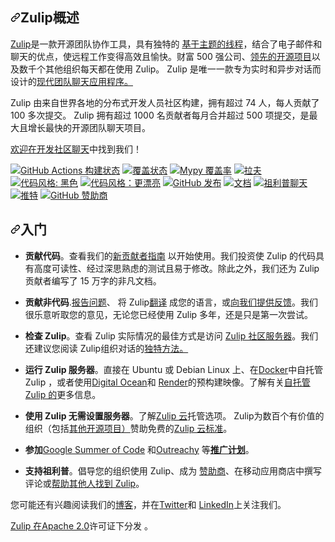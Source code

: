 <div class="Box-sc-g0xbh4-0 bJMeLZ js-snippet-clipboard-copy-unpositioned" data-hpc="true"><article class="markdown-body entry-content container-lg" itemprop="text"><h1 tabindex="-1" dir="auto" class=""><a id="user-content-zulip-overview" class="anchor" aria-hidden="true" tabindex="-1" href="#zulip-overview"><svg class="octicon octicon-link" viewBox="0 0 16 16" version="1.1" width="16" height="16" aria-hidden="true"><path d="m7.775 3.275 1.25-1.25a3.5 3.5 0 1 1 4.95 4.95l-2.5 2.5a3.5 3.5 0 0 1-4.95 0 .751.751 0 0 1 .018-1.042.751.751 0 0 1 1.042-.018 1.998 1.998 0 0 0 2.83 0l2.5-2.5a2.002 2.002 0 0 0-2.83-2.83l-1.25 1.25a.751.751 0 0 1-1.042-.018.751.751 0 0 1-.018-1.042Zm-4.69 9.64a1.998 1.998 0 0 0 2.83 0l1.25-1.25a.751.751 0 0 1 1.042.018.751.751 0 0 1 .018 1.042l-1.25 1.25a3.5 3.5 0 1 1-4.95-4.95l2.5-2.5a3.5 3.5 0 0 1 4.95 0 .751.751 0 0 1-.018 1.042.751.751 0 0 1-1.042.018 1.998 1.998 0 0 0-2.83 0l-2.5 2.5a1.998 1.998 0 0 0 0 2.83Z"></path></svg></a><font style="vertical-align: inherit;"><font style="vertical-align: inherit;">Zulip概述</font></font></h1>
<p dir="auto"><a href="https://zulip.com" rel="nofollow"><font style="vertical-align: inherit;"><font style="vertical-align: inherit;">Zulip</font></font></a><font style="vertical-align: inherit;"><font style="vertical-align: inherit;">是一款开源团队协作工具，具有独特的
</font></font><a href="https://zulip.com/why-zulip/" rel="nofollow"><font style="vertical-align: inherit;"><font style="vertical-align: inherit;">基于主题的线程</font></font></a><font style="vertical-align: inherit;"><font style="vertical-align: inherit;">，结合了电子邮件和聊天的优点，使远程工作变得高效且愉快。财富 500 强公司、</font></font><a href="https://zulip.com/case-studies/rust/" rel="nofollow"><font style="vertical-align: inherit;"><font style="vertical-align: inherit;">领先的开源项目</font></font></a><font style="vertical-align: inherit;"><font style="vertical-align: inherit;">以及数千个其他组织每天都在使用 Zulip。 Zulip 是唯一一款专</font><font style="vertical-align: inherit;">为实时和异步对话而设计的</font></font><a href="https://zulip.com/features/" rel="nofollow"><font style="vertical-align: inherit;"><font style="vertical-align: inherit;">现代团队聊天应用程序。</font></font></a><font style="vertical-align: inherit;"></font></p>
<p dir="auto"><font style="vertical-align: inherit;"><font style="vertical-align: inherit;">Zulip 由来自世界各地的分布式开发人员社区构建，拥有超过 74 人，每人贡献了 100 多次提交。 Zulip 拥有超过 1000 名贡献者每月合并超过 500 项提交，是最大且增长最快的开源团队聊天项目。</font></font></p>
<p dir="auto"><font style="vertical-align: inherit;"></font><a href="https://zulip.com/development-community/" rel="nofollow"><font style="vertical-align: inherit;"><font style="vertical-align: inherit;">欢迎在开发社区聊天</font></font></a><font style="vertical-align: inherit;"><font style="vertical-align: inherit;">中找到我们</font><font style="vertical-align: inherit;">！</font></font></p>
<p dir="auto"><a href="https://github.com/zulip/zulip/actions/workflows/zulip-ci.yml?query=branch%3Amain"><img src="https://github.com/zulip/zulip/actions/workflows/zulip-ci.yml/badge.svg" alt="GitHub Actions 构建状态" style="max-width: 100%;"></a>
<a href="https://codecov.io/gh/zulip/zulip" rel="nofollow"><img src="https://camo.githubusercontent.com/3e29b0cdc4ff1c0a532c019d735e235141c02e6954759f5fe0be4be6e1e49d39/68747470733a2f2f696d672e736869656c64732e696f2f636f6465636f762f632f6769746875622f7a756c69702f7a756c69702f6d61696e2e737667" alt="覆盖状态" data-canonical-src="https://img.shields.io/codecov/c/github/zulip/zulip/main.svg" style="max-width: 100%;"></a>
<a href="https://blog.zulip.org/2016/10/13/static-types-in-python-oh-mypy/" rel="nofollow"><img src="https://camo.githubusercontent.com/cf6644d970ad017b6bf21b43dda02b1ed5e8ff8dcd8e9e0173cdcdc2417b0d41/68747470733a2f2f696d672e736869656c64732e696f2f62616467652f6d7970792d3130302532352d677265656e2e737667" alt="Mypy 覆盖率" data-canonical-src="https://img.shields.io/badge/mypy-100%25-green.svg" style="max-width: 100%;"></a>
<a href="https://github.com/astral-sh/ruff"><img src="https://camo.githubusercontent.com/18c26428c337f9d641fa09b629a3a03b514e8ac84b57974a0ed7d1b38e14e060/68747470733a2f2f696d672e736869656c64732e696f2f656e64706f696e743f75726c3d68747470733a2f2f7261772e67697468756275736572636f6e74656e742e636f6d2f61737472616c2d73682f727566662f6d61696e2f6173736574732f62616467652f76322e6a736f6e" alt="拉夫" data-canonical-src="https://img.shields.io/endpoint?url=https://raw.githubusercontent.com/astral-sh/ruff/main/assets/badge/v2.json" style="max-width: 100%;"></a>
<a href="https://github.com/psf/black"><img src="https://camo.githubusercontent.com/7d770c433d6198d89f8c1e2f187b904a9721d176259d0e97157337741cc8e837/68747470733a2f2f696d672e736869656c64732e696f2f62616467652f636f64652532307374796c652d626c61636b2d3030303030302e737667" alt="代码风格: 黑色" data-canonical-src="https://img.shields.io/badge/code%20style-black-000000.svg" style="max-width: 100%;"></a>
<a href="https://github.com/prettier/prettier"><img src="https://camo.githubusercontent.com/9662b0507f43a0d002dee64a372ee7724ed6bf1e21124511589258eaf6092ff0/68747470733a2f2f696d672e736869656c64732e696f2f62616467652f636f64655f7374796c652d70726574746965722d6666363962342e737667" alt="代码风格：更漂亮" data-canonical-src="https://img.shields.io/badge/code_style-prettier-ff69b4.svg" style="max-width: 100%;"></a>
<a href="https://github.com/zulip/zulip/releases/latest"><img src="https://camo.githubusercontent.com/0120fe456f8c7370afaaba21909a3ab8c03e8d15566a9cfacd59606eb5cc8da9/68747470733a2f2f696d672e736869656c64732e696f2f6769746875622f72656c656173652f7a756c69702f7a756c69702e737667" alt="GitHub 发布" data-canonical-src="https://img.shields.io/github/release/zulip/zulip.svg" style="max-width: 100%;"></a>
<a href="https://zulip.readthedocs.io/en/latest/" rel="nofollow"><img src="https://camo.githubusercontent.com/76aa6e4d8b4ee4c1aa31de6a6e3e785df4b19e569d6c06638831ecefe27c96ce/68747470733a2f2f72656164746865646f63732e6f72672f70726f6a656374732f7a756c69702f62616467652f3f76657273696f6e3d6c6174657374" alt="文档" data-canonical-src="https://readthedocs.org/projects/zulip/badge/?version=latest" style="max-width: 100%;"></a>
<a href="https://chat.zulip.org" rel="nofollow"><img src="https://camo.githubusercontent.com/f075ed3a1bcc7bc6d681d5b1b96c7235827bcfa73790e55a1c98bf969736b4e9/68747470733a2f2f696d672e736869656c64732e696f2f62616467652f7a756c69702d6a6f696e5f636861742d627269676874677265656e2e737667" alt="祖利普聊天" data-canonical-src="https://img.shields.io/badge/zulip-join_chat-brightgreen.svg" style="max-width: 100%;"></a>
<a href="https://twitter.com/zulip" rel="nofollow"><img src="https://camo.githubusercontent.com/5228fb45f6cc8175c1146ccf99d0083e26f8de44958e2206e793fe1d5fd90bda/68747470733a2f2f696d672e736869656c64732e696f2f62616467652f747769747465722d407a756c69702d626c75652e7376673f7374796c653d666c6174" alt="推特" data-canonical-src="https://img.shields.io/badge/twitter-@zulip-blue.svg?style=flat" style="max-width: 100%;"></a>
<a href="https://github.com/sponsors/zulip"><img src="https://camo.githubusercontent.com/31d7d502c97c7fe8ebaf4d5cc0ca26b86b361029fdf4a33305b24bb8bafc91a6/68747470733a2f2f696d672e736869656c64732e696f2f6769746875622f73706f6e736f72732f7a756c6970" alt="GitHub 赞助商" data-canonical-src="https://img.shields.io/github/sponsors/zulip" style="max-width: 100%;"></a></p>
<h2 tabindex="-1" dir="auto"><a id="user-content-getting-started" class="anchor" aria-hidden="true" tabindex="-1" href="#getting-started"><svg class="octicon octicon-link" viewBox="0 0 16 16" version="1.1" width="16" height="16" aria-hidden="true"><path d="m7.775 3.275 1.25-1.25a3.5 3.5 0 1 1 4.95 4.95l-2.5 2.5a3.5 3.5 0 0 1-4.95 0 .751.751 0 0 1 .018-1.042.751.751 0 0 1 1.042-.018 1.998 1.998 0 0 0 2.83 0l2.5-2.5a2.002 2.002 0 0 0-2.83-2.83l-1.25 1.25a.751.751 0 0 1-1.042-.018.751.751 0 0 1-.018-1.042Zm-4.69 9.64a1.998 1.998 0 0 0 2.83 0l1.25-1.25a.751.751 0 0 1 1.042.018.751.751 0 0 1 .018 1.042l-1.25 1.25a3.5 3.5 0 1 1-4.95-4.95l2.5-2.5a3.5 3.5 0 0 1 4.95 0 .751.751 0 0 1-.018 1.042.751.751 0 0 1-1.042.018 1.998 1.998 0 0 0-2.83 0l-2.5 2.5a1.998 1.998 0 0 0 0 2.83Z"></path></svg></a><font style="vertical-align: inherit;"><font style="vertical-align: inherit;">入门</font></font></h2>
<ul dir="auto">
<li>
<p dir="auto"><strong><font style="vertical-align: inherit;"><font style="vertical-align: inherit;">贡献代码</font></font></strong><font style="vertical-align: inherit;"><font style="vertical-align: inherit;">。查看我们的</font></font><a href="https://zulip.readthedocs.io/en/latest/contributing/contributing.html" rel="nofollow"><font style="vertical-align: inherit;"><font style="vertical-align: inherit;">新贡献者指南</font></font></a><font style="vertical-align: inherit;"><font style="vertical-align: inherit;">
以开始使用。我们投资使 Zulip 的代码具有高度可读性、经过深思熟虑的测试且易于修改。除此之外，我们还为 Zulip 贡献者编写了 15 万字的非凡文档。</font></font></p>
</li>
<li>
<p dir="auto"><strong><font style="vertical-align: inherit;"><font style="vertical-align: inherit;">贡献非代码</font></font></strong><font style="vertical-align: inherit;"><font style="vertical-align: inherit;">.</font></font><a href="https://zulip.readthedocs.io/en/latest/contributing/contributing.html#reporting-issues" rel="nofollow"><font style="vertical-align: inherit;"><font style="vertical-align: inherit;">报告问题</font></font></a><font style="vertical-align: inherit;"><font style="vertical-align: inherit;">、
将 Zulip</font></font><a href="https://zulip.readthedocs.io/en/latest/translating/translating.html" rel="nofollow"><font style="vertical-align: inherit;"><font style="vertical-align: inherit;">翻译</font></font></a><font style="vertical-align: inherit;"><font style="vertical-align: inherit;">
成您的语言，或</font></font><a href="https://zulip.readthedocs.io/en/latest/contributing/contributing.html#user-feedback" rel="nofollow"><font style="vertical-align: inherit;"><font style="vertical-align: inherit;">向我们提供反馈</font></font></a><font style="vertical-align: inherit;"><font style="vertical-align: inherit;">。我们很乐意听取您的意见，无论您已经使用 Zulip 多年，还是只是第一次尝试。</font></font></p>
</li>
<li>
<p dir="auto"><strong><font style="vertical-align: inherit;"><font style="vertical-align: inherit;">检查 Zulip</font></font></strong><font style="vertical-align: inherit;"><font style="vertical-align: inherit;">。查看 Zulip 实际情况的最佳方式是访问
</font></font><a href="https://zulip.com/development-community/" rel="nofollow"><font style="vertical-align: inherit;"><font style="vertical-align: inherit;">Zulip 社区服务器</font></font></a><font style="vertical-align: inherit;"><font style="vertical-align: inherit;">。我们还建议您阅读 Zulip</font><font style="vertical-align: inherit;">组织对话的</font></font><a href="https://zulip.com/why-zulip/" rel="nofollow"><font style="vertical-align: inherit;"><font style="vertical-align: inherit;">独特方法。</font></font></a><font style="vertical-align: inherit;"></font></p>
</li>
<li>
<p dir="auto"><strong><font style="vertical-align: inherit;"><font style="vertical-align: inherit;">运行 Zulip 服务器</font></font></strong><font style="vertical-align: inherit;"><font style="vertical-align: inherit;">。直接在 Ubuntu 或 Debian Linux 上、在</font></font><a href="https://github.com/zulip/docker-zulip"><font style="vertical-align: inherit;"><font style="vertical-align: inherit;">Docker</font></font></a><font style="vertical-align: inherit;"><font style="vertical-align: inherit;">中自托管 Zulip </font><font style="vertical-align: inherit;">，或者使用</font></font><a href="https://marketplace.digitalocean.com/apps/zulip" rel="nofollow"><font style="vertical-align: inherit;"><font style="vertical-align: inherit;">Digital Ocean</font></font></a><font style="vertical-align: inherit;"><font style="vertical-align: inherit;">和
</font></font><a href="https://render.com/docs/deploy-zulip" rel="nofollow"><font style="vertical-align: inherit;"><font style="vertical-align: inherit;">Render</font></font></a><font style="vertical-align: inherit;"><font style="vertical-align: inherit;">的预构建映像。了解有关</font></font><a href="https://zulip.com/self-hosting/" rel="nofollow"><font style="vertical-align: inherit;"><font style="vertical-align: inherit;">自托管 Zulip 的</font></font></a><font style="vertical-align: inherit;"><font style="vertical-align: inherit;">更多信息。</font></font></p>
</li>
<li>
<p dir="auto"><strong><font style="vertical-align: inherit;"><font style="vertical-align: inherit;">使用 Zulip 无需设置服务器</font></font></strong><font style="vertical-align: inherit;"><font style="vertical-align: inherit;">。了解</font></font><a href="https://zulip.com/plans/" rel="nofollow"><font style="vertical-align: inherit;"><font style="vertical-align: inherit;">Zulip 云</font></font></a><font style="vertical-align: inherit;"><font style="vertical-align: inherit;">托管选项。 Zulip</font><font style="vertical-align: inherit;">为数百个有价值的组织（包括</font><a href="https://zulip.com/for/open-source/" rel="nofollow"><font style="vertical-align: inherit;">其他开源项目）</font></a><font style="vertical-align: inherit;">赞助免费的</font></font><a href="https://zulip.com/plans/" rel="nofollow"><font style="vertical-align: inherit;"><font style="vertical-align: inherit;">Zulip 云标准</font></font></a><font style="vertical-align: inherit;"><font style="vertical-align: inherit;">。</font></font><a href="https://zulip.com/for/open-source/" rel="nofollow"><font style="vertical-align: inherit;"></font></a><font style="vertical-align: inherit;"></font></p>
</li>
<li>
<p dir="auto"><strong><font style="vertical-align: inherit;"><font style="vertical-align: inherit;">参加</font></font><a href="https://zulip.readthedocs.io/en/latest/contributing/contributing.html#outreach-programs" rel="nofollow"><font style="vertical-align: inherit;"></font></a></strong><font style="vertical-align: inherit;"></font><a href="https://developers.google.com/open-source/gsoc/" rel="nofollow"><font style="vertical-align: inherit;"><font style="vertical-align: inherit;">Google Summer of Code</font></font></a><font style="vertical-align: inherit;"><font style="vertical-align: inherit;">
和</font></font><a href="https://www.outreachy.org/" rel="nofollow"><font style="vertical-align: inherit;"><font style="vertical-align: inherit;">Outreachy</font></font></a><font style="vertical-align: inherit;"><font style="vertical-align: inherit;">
等</font><strong><a href="https://zulip.readthedocs.io/en/latest/contributing/contributing.html#outreach-programs" rel="nofollow"><font style="vertical-align: inherit;">推广计划</font></a></strong><font style="vertical-align: inherit;">。</font></font></p>
</li>
<li>
<p dir="auto"><strong><font style="vertical-align: inherit;"><font style="vertical-align: inherit;">支持祖利普</font></font></strong><font style="vertical-align: inherit;"><font style="vertical-align: inherit;">。倡导您的组织使用 Zulip、成为
</font></font><a href="https://github.com/sponsors/zulip"><font style="vertical-align: inherit;"><font style="vertical-align: inherit;">赞助商</font></font></a><font style="vertical-align: inherit;"><font style="vertical-align: inherit;">、在移动应用商店中撰写评论或</font></font><a href="https://zulip.readthedocs.io/en/latest/contributing/contributing.html#help-others-find-zulip" rel="nofollow"><font style="vertical-align: inherit;"><font style="vertical-align: inherit;">帮助其他人找到 Zulip</font></font></a><font style="vertical-align: inherit;"><font style="vertical-align: inherit;">。</font></font></p>
</li>
</ul>
<p dir="auto"><font style="vertical-align: inherit;"><font style="vertical-align: inherit;">您可能还有兴趣阅读我们的</font></font><a href="https://blog.zulip.org/" rel="nofollow"><font style="vertical-align: inherit;"><font style="vertical-align: inherit;">博客</font></font></a><font style="vertical-align: inherit;"><font style="vertical-align: inherit;">，并在</font></font><a href="https://twitter.com/zulip" rel="nofollow"><font style="vertical-align: inherit;"><font style="vertical-align: inherit;">Twitter</font></font></a><font style="vertical-align: inherit;"><font style="vertical-align: inherit;">和
</font></font><a href="https://www.linkedin.com/company/zulip-project/" rel="nofollow"><font style="vertical-align: inherit;"><font style="vertical-align: inherit;">LinkedIn</font></font></a><font style="vertical-align: inherit;"><font style="vertical-align: inherit;">上关注我们。</font></font></p>
<p dir="auto"><font style="vertical-align: inherit;"></font><a href="https://github.com/zulip/zulip/blob/main/LICENSE"><font style="vertical-align: inherit;"><font style="vertical-align: inherit;">Zulip 在Apache 2.0</font></font></a><font style="vertical-align: inherit;"><font style="vertical-align: inherit;">许可证下分发
</font><font style="vertical-align: inherit;">。</font></font></p>
</article></div>
